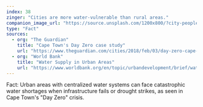 ```yaml
---
index: 38
zinger: "Cities are more water-vulnerable than rural areas."
companion_image_url: "https://source.unsplash.com/1200x800/?city-people,arial-view, sinkhole"
type: "Fact"
sources:
  - org: "The Guardian"
    title: "Cape Town's Day Zero case study"
    url: "https://www.theguardian.com/cities/2018/feb/03/day-zero-cape-town-turns-off-taps"
  - org: "World Bank"
    title: "Water Supply in Urban Areas"
    url: "https://www.worldbank.org/en/topic/urbandevelopment/brief/water-supply"
---
```

Fact: Urban areas with centralized water systems can face catastrophic water shortages when infrastructure fails or drought strikes, as seen in Cape Town's "Day Zero" crisis.
